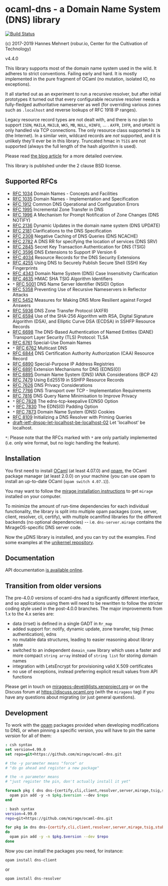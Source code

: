 # ocaml-dns - a Domain Name System (DNS) library

[![Build Status](https://travis-ci.org/mirage/ocaml-dns.svg?branch=master)](https://travis-ci.org/mirage/ocaml-dns)

(c) 2017-2019 Hannes Mehnert (robur.io, Center for the Cultivation of Technology)

v4.4.0

This library supports most of the domain name system used in the wild.  It
adheres to strict conventions.  Failing early and hard.  It is mostly
implemented in the pure fragment of OCaml (no mutation, isolated IO, no
exceptions).

It all started out as an experiment to run a recursive resolver, but after
initial prototypes it turned out that every configurable recursive resolver
needs a fully-fledged authoritative nameserver as well (for overriding various
zones such as `.localhost` and reverse lookups of RFC 1918 IP ranges).

Legacy resource record types are not dealt with, and there is no plan to support
`ISDN`, `MAILA`, `MAILB`, `WKS`, `MB`, `NULL`, `HINFO`, ... .  `AXFR`, `IXFR`,
and `UPDATE` is only handled via TCP connections.  The only resource class
supported is `IN` (the Internet).  In a similar vein, wildcard records are _not_
supported, and it is unlikely they'll ever be in this library.  Truncated hmac
in `TSIG` are not supported (always the full length of the hash algorithm is
used).

Please read [the blog article](https://hannes.nqsb.io/Posts/DNS) for a more
detailed overview.

This library is published under the 2 clause BSD license.

## Supported RFCs

* [RFC 1034](https://tools.ietf.org/html/rfc1034) Domain Names - Concepts and Facilities
* [RFC 1035](https://tools.ietf.org/html/rfc1035) Domain Names - Implementation and Specification
* [RFC 1912](https://tools.ietf.org/html/rfc1912) Common DNS Operational and Configuration Errors
* [RFC 1995](https://tools.ietf.org/html/rfc1995) Incremental Zone Transfer in DNS
* [RFC 1996](https://tools.ietf.org/html/rfc1996) A Mechanism for Prompt Notification of Zone Changes (DNS NOTIFY)
* [RFC 2136](https://tools.ietf.org/html/rfc2136) Dynamic Updates in the domain name system (DNS UPDATE)
* [RFC 2181](https://tools.ietf.org/html/rfc2181) Clarifications to the DNS Specification
* [RFC 2308](https://tools.ietf.org/html/rfc2308) Negative Caching of DNS Queries (DNS NCACHE)
* [RFC 2782](https://tools.ietf.org/html/rfc2782) A DNS RR for specifying the location of services (DNS SRV)
* [RFC 2845](https://tools.ietf.org/html/rfc2845) Secret Key Transaction Authentication for DNS (TSIG)
* [RFC 3596](https://tools.ietf.org/html/rfc3596) DNS Extensions to Support IP Version 6
* [RFC 4034](https://tools.ietf.org/html/rfc4034) Resource Records for the DNS Security Extensions
* [RFC 4255](https://tools.ietf.org/html/rfc4255) Using DNS to Securely Publish Secure Shell (SSH) Key Fingerprints
* [RFC 4343](https://tools.ietf.org/html/rfc4343) Domain Name System (DNS) Case Insensitivity Clarification
* [RFC 4635](https://tools.ietf.org/html/rfc4635) HMAC SHA TSIG Algorithm Identifiers
* `*` [RFC 5001](https://tools.ietf.org/html/rfc5001) DNS Name Server Identifier (NSID) Option
* [RFC 5358](https://tools.ietf.org/html/rfc5358) Preventing Use of Recursive Nameservers in Reflector Attacks
* [RFC 5452](https://tools.ietf.org/html/rfc5452) Measures for Making DNS More Resilient against Forged Answers
* [RFC 5936](https://tools.ietf.org/html/rfc5936) DNS Zone Transfer Protocol (AXFR)
* [RFC 6594](https://tools.ietf.org/html/rfc6594) Use of the SHA-256 Algorithm with RSA, Digital Signature Algorithm (DSA), and Elliptic Curve DSA (ECDSA) in SSHFP Resource Records
* [RFC 6698](https://tools.ietf.org/html/rfc6698.html) The DNS-Based Authentication of Named Entities (DANE) Transport Layer Security (TLS) Protocol: TLSA
* [RFC 6761](https://tools.ietf.org/html/rfc6761) Special-Use Domain Names
* `*` [RFC 6762](https://tools.ietf.org/html/rfc6762) Multicast DNS
* [RFC 6844](https://tools.ietf.org/html/rfc6844) DNS Certification Authority Authorization (CAA) Resource Record
* [RFC 6890](https://tools.ietf.org/html/rfc6890) Special-Purpose IP Address Registries
* [RFC 6891](https://tools.ietf.org/html/rfc6891) Extension Mechanisms for DNS (EDNS(0))
* [RFC 6895](https://tools.ietf.org/html/rfc6895) Domain Name System (DNS) IANA Considerations (BCP 42)
* [RFC 7479](https://tools.ietf.org/html/rfc7479) Using Ed25519 in SSHFP Resource Records
* [RFC 7626](https://tools.ietf.org/html/rfc7626) DNS Privacy Considerations
* [RFC 7766](https://tools.ietf.org/html/rfc7766) DNS Transport over TCP - Implementation Requirements
* [RFC 7816](https://tools.ietf.org/html/rfc7816) DNS Query Name Minimisation to Improve Privacy
* `*` [RFC 7828](https://tools.ietf.org/html/rfc7828) The edns-tcp-keepalive EDNS0 Option
* `*` [RFC 7830](https://tools.ietf.org/html/rfc7830) The EDNS(0) Padding Option
* `*` [RFC 7873](https://tools.ietf.org/html/rfc7873) Domain Name System (DNS) Cookies
* [RFC 8109](https://tools.ietf.org/html/rfc8109) Initializing a DNS Resolver with Priming Queries
* [draft-ietf-dnsop-let-localhost-be-localhost-02](https://tools.ietf.org/html/draft-ietf-dnsop-let-localhost-be-localhost-02) Let 'localhost' be localhost.

`*`: Please note that the RFCs marked with `*` are only partially implemented
(i.e. only wire format, but no logic handling the feature).

## Installation

You first need to install [OCaml](https://ocaml.org) (at least 4.07.0) and
[opam](https://opam.ocaml.org), the OCaml package manager (at least 2.0.0) on
your machine (you can use opam to install an up-to-date OCaml (`opam switch
4.07.1`)).

You may want to follow the [mirage installation
instructions](https://mirage.io/wiki/install) to get `mirage` installed on your
computer.

To minimize the amount of run-time dependencies for each individual
functionality, the library is split into multiple opam packages (core, server,
client, resolver, cli, certify), with multiple ocamlfind libraries for the
different backends (no optional dependencies) -- i.e. `dns-server.mirage`
contains the MirageOS-specific DNS server code.

Now the µDNS library is installed, and you can try out the examples.  Find some
examples at the [unikernel repository](https://github.com/roburio/unikernels).

## Documentation

API documentation [is available online](https://mirage.github.io/ocaml-dns/).

## Transition from older versions

The pre-4.0.0 versions of ocaml-dns had a significantly different interface,
and so applications using them will need to be rewritten to follow the
stricter coding style used in the post-4.0.0 branches.  The major improvements
from 1.x to the 4.x series are:

- data (rrset) is defined in a single GADT in `Rr_map`
- added support for: notify, dynamic update, zone transfer, tsig (hmac authentication), edns
- no mutable data structures, leading to easier reasoning about library state
- switched to an independent `domain_name` library which uses a faster and more
  compact `string array` instead of `string list` for storing domain names
- integration with LetsEncrypt for provisioning valid X.509 certificates
- no use of exceptions, instead preferring explicit result values from API functions

Please get in touch on <mirageos-devel@lists.xenproject.org> or on the Discuss forum
at <https://discuss.ocaml.org> (with the `mirageos` tag) if you have any questions
about migrating (or just general questions).

## Development

To work with the [opam](https://opam.ocaml.org/) packages provided when
developing modifications to DNS, or when pinning a specific version,
you will have to pin the same *version* for all of them:

```csh
: csh syntax
set version=4.99.0
set repo=git+https://github.com/mirage/ocaml-dns.git

# the -y parameter means "force" or
# "do go ahead and register a new package"

# the -n parameter means
# "just register the pin, don't actually install it yet"

foreach pkg ( dns dns-{certify,cli,client,resolver,server,mirage,tsig,stub} )
  opam pin add -y -n $pkg.$version --dev $repo
end
```

```bash
: bash syntax
version=4.99.0
repo=git+https://github.com/mirage/ocaml-dns.git

for pkg in dns dns-{certify,cli,client,resolver,server,mirage,tsig,stub}
do
  opam pin add -y -n $pkg.$version --dev $repo
done
```

Now you can install the packages you need, for instance:
```shell
opam install dns-client
```
or
```shell
opam install dns-resolver
```
